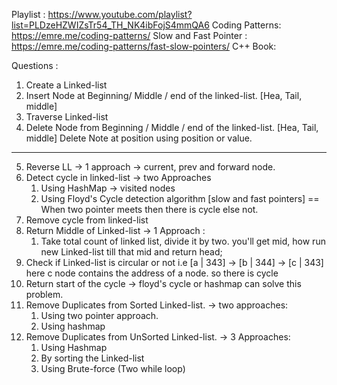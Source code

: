 Playlist : https://www.youtube.com/playlist?list=PLDzeHZWIZsTr54_TH_NK4ibFojS4mmQA6
Coding Patterns: https://emre.me/coding-patterns/
Slow and Fast Pointer : https://emre.me/coding-patterns/fast-slow-pointers/
C++ Book:

Questions :

1. Create a Linked-list
2. Insert Node at Beginning/ Middle / end of the linked-list. [Hea, Tail, middle]
3. Traverse Linked-list
4. Delete Node from Beginning / Middle / end of the linked-list. [Hea, Tail, middle]
   Delete Note at position using position or value.
--------------------------------------------------------------------------------------------
5. Reverse LL -> 1 approach -> current, prev and forward node.
6. Detect cycle in linked-list -> two Approaches
   1. Using HashMap -> visited nodes
   2. Using Floyd's Cycle detection algorithm [slow and fast pointers] == When two pointer meets then there is cycle else not.
7. Remove cycle from linked-list
8. Return Middle of Linked-list -> 1 Approach :
   1. Take total count of linked list, divide it by two. you'll get mid, how run new Linked-list till that mid and return head;
9. Check if Linked-list is circular or not i.e [a | 343] -> [b | 344] -> [c | 343] here c node contains the address of a node. so there is cycle
10. Return start of the cycle -> floyd's cycle or hashmap can solve this problem.
11. Remove Duplicates from Sorted Linked-list. -> two approaches:
    1. Using two pointer approach.
    2. Using hashmap
12. Remove Duplicates from UnSorted Linked-list. -> 3 Approaches:
    1. Using Hashmap
    2. By sorting the Linked-list
    3. Using Brute-force (Two while loop)
